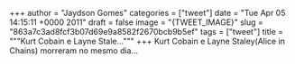 
+++
author = "Jaydson Gomes"
categories = ["tweet"]
date = "Tue Apr 05 14:15:11 +0000 2011"
draft = false
image = "{TWEET_IMAGE}"
slug = "863a7c3ad8fcf3b07d69e9a8582f2670bcb9b5ef"
tags = ["tweet"]
title = """Kurt Cobain e Layne Stale..."""
+++
Kurt Cobain e Layne Staley(Alice in Chains) morreram no mesmo dia...
